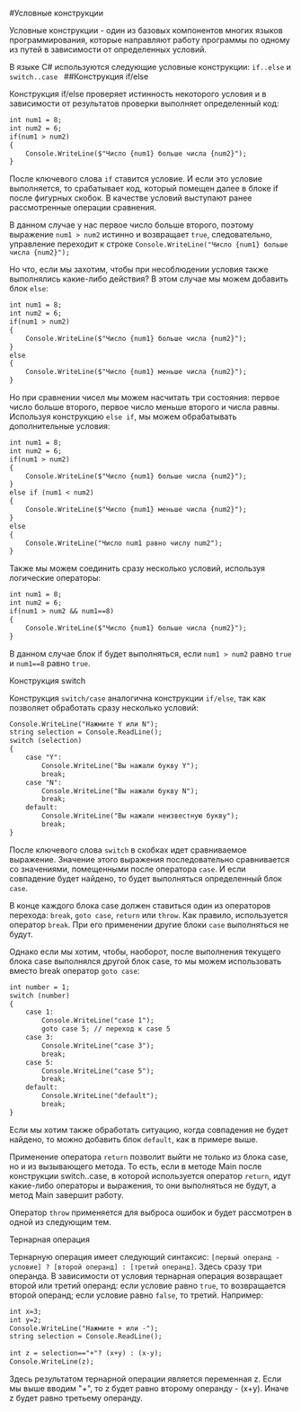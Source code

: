 #Условные конструкции

Условные конструкции - один из базовых компонентов многих языков программирования, которые направляют работу программы по одному из путей в зависимости от определенных условий.

В языке C# используются следующие условные конструкции: `if..else` и `switch..case
`
##Конструкция if/else

Конструкция if/else проверяет истинность некоторого условия и в зависимости от результатов проверки выполняет определенный код:

```markdown
int num1 = 8;
int num2 = 6;
if(num1 > num2)
{
    Console.WriteLine($"Число {num1} больше числа {num2}");
}
```

После ключевого слова `if` ставится условие. И если это условие выполняется, то срабатывает код, который помещен далее в блоке if после фигурных скобок. В качестве условий выступают ранее рассмотренные операции сравнения.

В данном случае у нас первое число больше второго, поэтому выражение `num1 > num2` истинно и возвращает `true`, следовательно, управление переходит к строке `Console.WriteLine("Число {num1} больше числа {num2}");`

Но что, если мы захотим, чтобы при несоблюдении условия также выполнялись какие-либо действия? В этом случае мы можем добавить блок `else`:

```markdown
int num1 = 8;
int num2 = 6;
if(num1 > num2)
{
    Console.WriteLine($"Число {num1} больше числа {num2}");
}
else
{
    Console.WriteLine($"Число {num1} меньше числа {num2}");
}
```

Но при сравнении чисел мы можем насчитать три состояния: первое число больше второго, первое число меньше второго и числа равны. Используя конструкцию `else if`, мы можем обрабатывать дополнительные условия:

```markdown
int num1 = 8;
int num2 = 6;
if(num1 > num2)
{
    Console.WriteLine($"Число {num1} больше числа {num2}");
}
else if (num1 < num2)
{
    Console.WriteLine($"Число {num1} меньше числа {num2}");
}
else
{
    Console.WriteLine("Число num1 равно числу num2");
}
```

Также мы можем соединить сразу несколько условий, используя логические операторы:

```markdown
int num1 = 8;
int num2 = 6;
if(num1 > num2 && num1==8)
{
    Console.WriteLine($"Число {num1} больше числа {num2}");
}
```

В данном случае блок if будет выполняться, если `num1 > num2` равно `true` и `num1==8` равно `true`.

Конструкция switch

Конструкция `switch/case` аналогична конструкции `if/else`, так как позволяет обработать сразу несколько условий:

```markdown
Console.WriteLine("Нажмите Y или N");
string selection = Console.ReadLine();
switch (selection)
{
    case "Y":
        Console.WriteLine("Вы нажали букву Y");
        break;
    case "N":
        Console.WriteLine("Вы нажали букву N");
        break;
    default:
        Console.WriteLine("Вы нажали неизвестную букву");
        break;
}
```

После ключевого слова `switch` в скобках идет сравниваемое выражение. Значение этого выражения последовательно сравнивается со значениями, помещенными после оператора `сase`. И если совпадение будет найдено, то будет выполняться определенный блок `сase`.

В конце каждого блока сase должен ставиться один из операторов перехода: `break`, `goto case`, `return` или `throw`. Как правило, используется оператор `break`. При его применении другие блоки `case` выполняться не будут.

Однако если мы хотим, чтобы, наоборот, после выполнения текущего блока case выполнялся другой блок case, то мы можем использовать вместо break оператор `goto case`:

```markdown
int number = 1;
switch (number)
{
    case 1:
        Console.WriteLine("case 1");
        goto case 5; // переход к case 5
    case 3:
        Console.WriteLine("case 3");
        break;
    case 5:
        Console.WriteLine("case 5");
        break;
    default:
        Console.WriteLine("default");
        break;
}
```

Если мы хотим также обработать ситуацию, когда совпадения не будет найдено, то можно добавить блок `default`, как в примере выше.

Применение оператора `return` позволит выйти не только из блока case, но и из вызывающего метода. То есть, если в методе Main после конструкции switch..case, в которой используется оператор `return`, идут какие-либо операторы и выражения, то они выполняться не будут, а метод Main завершит работу.

Оператор `throw` применяется для выброса ошибок и будет рассмотрен в одной из следующим тем.

Тернарная операция

Тернарную операция имеет следующий синтаксис: `[первый операнд - условие] ? [второй операнд] : [третий операнд]`. Здесь сразу три операнда. В зависимости от условия тернарная операция возвращает второй или третий операнд: если условие равно `true`, то возвращается второй операнд; если условие равно `false`, то третий. Например:

```markdown
int x=3;
int y=2;
Console.WriteLine("Нажмите + или -");
string selection = Console.ReadLine();
 
int z = selection=="+"? (x+y) : (x-y);
Console.WriteLine(z);
```

Здесь результатом тернарной операции является переменная z. Если мы выше вводим "+", то z будет равно второму операнду - (x+y). Иначе z будет равно третьему операнду.